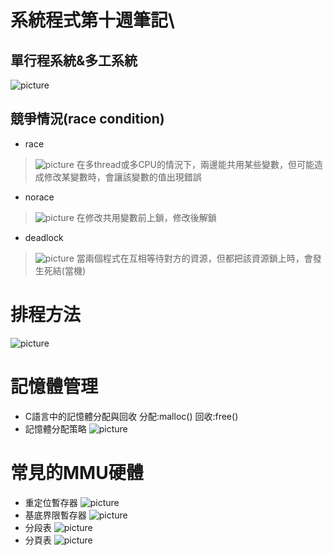 # 系統程式第十週筆記\
## 單行程系統&多工系統
![picture](https://github.com/ZKX-0326/sp109b/blob/main/note/picture/10-14-638.jpg)

## 競爭情況(race condition)
* race
> ![picture](https://github.com/ZKX-0326/sp109b/blob/main/note/picture/%E8%9E%A2%E5%B9%95%E6%93%B7%E5%8F%96%E7%95%AB%E9%9D%A2%202021-06-03%20215608.png)
> 在多thread或多CPU的情況下，兩邊能共用某些變數，但可能造成修改某變數時，會讓該變數的值出現錯誤
* norace
> ![picture](https://github.com/ZKX-0326/sp109b/blob/main/note/picture/%E8%9E%A2%E5%B9%95%E6%93%B7%E5%8F%96%E7%95%AB%E9%9D%A2%202021-06-03%20215753.png)
> 在修改共用變數前上鎖，修改後解鎖
* deadlock
> ![picture](https://github.com/ZKX-0326/sp109b/blob/main/note/picture/%E8%9E%A2%E5%B9%95%E6%93%B7%E5%8F%96%E7%95%AB%E9%9D%A2%202021-06-03%20220407.png)
> 當兩個程式在互相等待對方的資源，但都把該資源鎖上時，會發生死結(當機)

# 排程方法
![picture](https://github.com/ZKX-0326/sp109b/blob/main/note/picture/10-23-638.jpg)

# 記憶體管理
* C語言中的記憶體分配與回收
分配:malloc()
回收:free()
* 記憶體分配策略
![picture](https://github.com/ZKX-0326/sp109b/blob/main/note/picture/10-35-638.jpg)

# 常見的MMU硬體
* 重定位暫存器
![picture](https://github.com/ZKX-0326/sp109b/blob/main/note/picture/10-40-638.jpg)
* 基底界限暫存器
![picture](https://github.com/ZKX-0326/sp109b/blob/main/note/picture/10-41-638.jpg)
* 分段表
![picture](https://github.com/ZKX-0326/sp109b/blob/main/note/picture/10-42-638.jpg)
* 分頁表
![picture](https://github.com/ZKX-0326/sp109b/blob/main/note/picture/10-43-638.jpg)